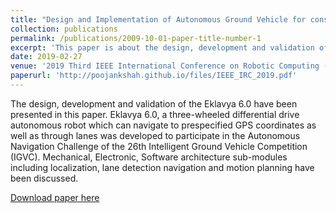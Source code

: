 ```yaml
---
title: "Design and Implementation of Autonomous Ground Vehicle for constrained environments"
collection: publications
permalink: /publications/2009-10-01-paper-title-number-1
excerpt: 'This paper is about the design, development and validation of the Eklavya 6.0, a three-wheeled differential drive autonomous robot which can navigate to prespecified GPS coordinates as well as through lanes was developed to participate in the Autonomous Navigation Challenge of the 26th Intelligent Ground Vehicle Competition(IGVC).'
date: 2019-02-27
venue: '2019 Third IEEE International Conference on Robotic Computing (IRC)'
paperurl: 'http://poojankshah.github.io/files/IEEE_IRC_2019.pdf'
---
```

The design, development and validation of the Eklavya 6.0 have been presented in this paper. Eklavya 6.0, a three-wheeled differential drive autonomous robot which can navigate to prespecified GPS coordinates as well as through lanes was developed to participate in the Autonomous Navigation Challenge of the 26th Intelligent Ground Vehicle Competition (IGVC). Mechanical, Electronic, Software architecture sub-modules including localization, lane detection navigation and motion planning have been discussed.


[Download paper here](http://poojankshah.github.io/files/IEEE_IRC_2019.pdf)

[](https://www.youtube.com/watch?time_continue=1&v=nu-RGhk0T80&feature=emb_logo) 
